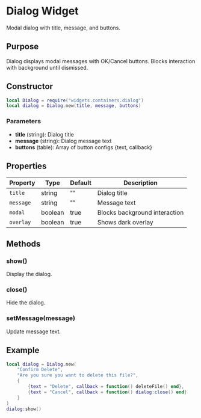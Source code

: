 # Dialog Widget

Modal dialog with title, message, and buttons.

## Purpose

Dialog displays modal messages with OK/Cancel buttons. Blocks interaction with background until dismissed.

## Constructor

```lua
local Dialog = require("widgets.containers.dialog")
local dialog = Dialog.new(title, message, buttons)
```

### Parameters

- **title** (string): Dialog title
- **message** (string): Dialog message text
- **buttons** (table): Array of button configs {text, callback}

## Properties

| Property | Type | Default | Description |
|----------|------|---------|-------------|
| `title` | string | "" | Dialog title |
| `message` | string | "" | Message text |
| `modal` | boolean | true | Blocks background interaction |
| `overlay` | boolean | true | Shows dark overlay |

## Methods

### show()
Display the dialog.

### close()
Hide the dialog.

### setMessage(message)
Update message text.

## Example

```lua
local dialog = Dialog.new(
    "Confirm Delete",
    "Are you sure you want to delete this file?",
    {
        {text = "Delete", callback = function() deleteFile() end},
        {text = "Cancel", callback = function() dialog:close() end}
    }
)
dialog:show()
```
